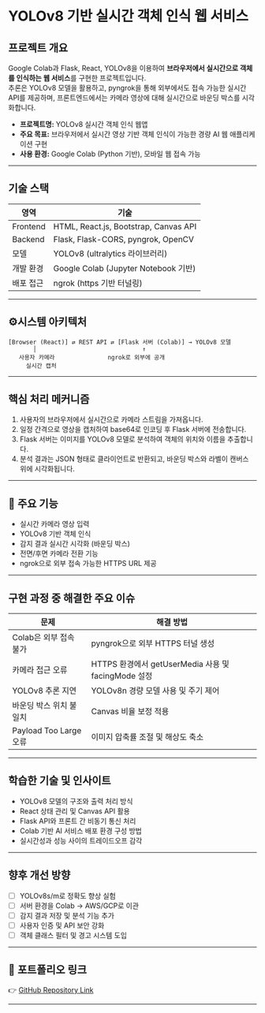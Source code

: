 
# YOLOv8 기반 실시간 객체 인식 웹 서비스

## 프로젝트 개요
Google Colab과 Flask, React, YOLOv8을 이용하여 **브라우저에서 실시간으로 객체를 인식하는 웹 서비스**를 구현한 프로젝트입니다.  
추론은 YOLOv8 모델을 활용하고, pyngrok을 통해 외부에서도 접속 가능한 실시간 API를 제공하며, 프론트엔드에서는 카메라 영상에 대해 실시간으로 바운딩 박스를 시각화합니다.

- **프로젝트명:** YOLOv8 실시간 객체 인식 웹앱
- **주요 목표:** 브라우저에서 실시간 영상 기반 객체 인식이 가능한 경량 AI 웹 애플리케이션 구현
- **사용 환경:** Google Colab (Python 기반), 모바일 웹 접속 가능

---

## 기술 스택

| 영역        | 기술                                   |
|-------------|----------------------------------------|
| Frontend    | HTML, React.js, Bootstrap, Canvas API  |
| Backend     | Flask, Flask-CORS, pyngrok, OpenCV     |
| 모델        | YOLOv8 (ultralytics 라이브러리)        |
| 개발 환경   | Google Colab (Jupyter Notebook 기반)   |
| 배포 접근   | ngrok (https 기반 터널링)              |

---

## ⚙시스템 아키텍처

```
[Browser (React)] ⇄ REST API ⇄ [Flask 서버 (Colab)] → YOLOv8 모델
       │                              ↑
   사용자 카메라               ngrok로 외부에 공개
     실시간 캡처
```

---

## 핵심 처리 메커니즘

1. 사용자의 브라우저에서 실시간으로 카메라 스트림을 가져옵니다.
2. 일정 간격으로 영상을 캡처하여 base64로 인코딩 후 Flask 서버에 전송합니다.
3. Flask 서버는 이미지를 YOLOv8 모델로 분석하여 객체의 위치와 이름을 추출합니다.
4. 분석 결과는 JSON 형태로 클라이언트로 반환되고, 바운딩 박스와 라벨이 캔버스 위에 시각화됩니다.

---

## 🚧 주요 기능

- 실시간 카메라 영상 입력
- YOLOv8 기반 객체 인식
- 감지 결과 실시간 시각화 (바운딩 박스)
- 전면/후면 카메라 전환 기능
- ngrok으로 외부 접속 가능한 HTTPS URL 제공

---

## 구현 과정 중 해결한 주요 이슈

| 문제 | 해결 방법 |
|------|------------|
| Colab은 외부 접속 불가 | pyngrok으로 외부 HTTPS 터널 생성 |
| 카메라 접근 오류 | HTTPS 환경에서 getUserMedia 사용 및 facingMode 설정 |
| YOLOv8 추론 지연 | YOLOv8n 경량 모델 사용 및 주기 제어 |
| 바운딩 박스 위치 불일치 | Canvas 비율 보정 적용 |
| Payload Too Large 오류 | 이미지 압축률 조절 및 해상도 축소 |

---

## 학습한 기술 및 인사이트

- YOLOv8 모델의 구조와 출력 처리 방식
- React 상태 관리 및 Canvas API 활용
- Flask API와 프론트 간 비동기 통신 처리
- Colab 기반 AI 서비스 배포 환경 구성 방법
- 실시간성과 성능 사이의 트레이드오프 감각

---

## 향후 개선 방향

- [ ] YOLOv8s/m로 정확도 향상 실험
- [ ] 서버 환경을 Colab → AWS/GCP로 이관
- [ ] 감지 결과 저장 및 분석 기능 추가
- [ ] 사용자 인증 및 API 보안 강화
- [ ] 객체 클래스 필터 및 경고 시스템 도입

---

## 📌 포트폴리오 링크

👉 [GitHub Repository Link](https://github.com/your-username/yolov8-object-detection-webapp)

---
